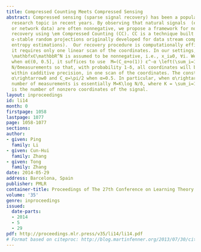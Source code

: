 ```yaml
---
title: Compressed Counting Meets Compressed Sensing
abstract: Compressed sensing (sparse signal recovery) has been a popular and important
  research topic in recent years. By observing that natural signals  (e.g., images
  or network data) are often nonnegative, we propose a framework for nonnegative signal
  recovery using \em Compressed Counting (CC). CC is a technique built on  \em maximally-skewed
  α-stable random projections originally developed for data stream computations (e.g.,
  entropy estimations).  Our recovery procedure is computationally efficient in that
  it requires only one linear scan of the coordinates. In our settings, the signal
  \mathbfx∈\mathbbR^N is assumed to be nonnegative, i.e., x_i≥0, ∀i. We prove that,
  when α∈(0, 0.5], it suffices to use  M=(C_α+o(1)) ε^-α \left(\sum_i=1^N x_i^α\right)\log
  N/δmeasurements so that, with probability 1-δ, all coordinates will be recovered
  within εadditive precision, in one scan of the coordinates. The constant C_α=1 when
  α\rightarrow0 and C_α=\pi/2 when α=0.5. In particular, when α\rightarrow0, the required
  number of measurements is essentially M=K\log N/δ, where K = \sum_i=1^N 1{x_i≠0}
  is the number of nonzero coordinates of the signal.
layout: inproceedings
id: li14
month: 0
firstpage: 1058
lastpage: 1077
page: 1058-1077
sections: 
author:
- given: Ping
  family: Li
- given: Cun-Hui
  family: Zhang
- given: Tong
  family: Zhang
date: 2014-05-29
address: Barcelona, Spain
publisher: PMLR
container-title: Proceedings of The 27th Conference on Learning Theory
volume: '35'
genre: inproceedings
issued:
  date-parts:
  - 2014
  - 5
  - 29
pdf: http://proceedings.mlr.press/v35/li14/li14.pdf
# Format based on citeproc: http://blog.martinfenner.org/2013/07/30/citeproc-yaml-for-bibliographies/
---
```

